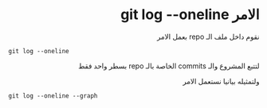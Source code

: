 <div dir=rtl>

# الامر git log --oneline

نقوم داخل ملف الـ repo بعمل الامر <br/>

</div>

`git log --oneline` <br/>

<div dir=rtl>

لتتبع المشروع والـ commits الخاصة بالـ repo بسطر واحد فقط
<br/>

ولتمثيله بيانيا نستعمل الامر <br/>

</div>

`git log --oneline --graph` <br/>
